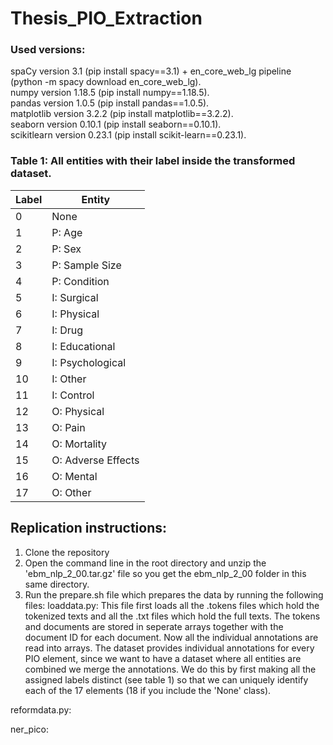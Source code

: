 # Thesis_PIO_Extraction

### Used versions:

 spaCy version 3.1 (pip install spacy==3.1) + en_core_web_lg pipeline (python -m spacy download en_core_web_lg).  
 numpy version 1.18.5 (pip install numpy==1.18.5).  
 pandas version 1.0.5 (pip install pandas==1.0.5).  
 matplotlib version 3.2.2 (pip install matplotlib==3.2.2).  
 seaborn version 0.10.1 (pip install seaborn==0.10.1).  
 scikitlearn version 0.23.1 (pip install scikit-learn==0.23.1).  
 
 ### Table 1: All entities with their label inside the transformed dataset.
 
| Label | Entity             |
|-------|--------------------|
| 0     | None               |
| 1     | P: Age             |
| 2     | P: Sex             |
| 3     | P: Sample Size     |
| 4     | P: Condition       |
| 5     | I: Surgical        |
| 6     | I: Physical        |
| 7     | I: Drug            |
| 8     | I: Educational     |
| 9     | I: Psychological   |
| 10    | I: Other           |
| 11    | I: Control         |
| 12    | O: Physical        |
| 13	   | O: Pain            |
| 14    | O: Mortality       |
| 15    | O: Adverse Effects |
| 16    | O: Mental          |
| 17    | O: Other           |


## Replication instructions: 

1. Clone the repository
2. Open the command line in the root directory and unzip the 'ebm_nlp_2_00.tar.gz' file so you get the ebm_nlp_2_00 folder in this same directory.
3. Run the prepare.sh file which prepares the data by running the following files:
  loaddata.py: 
    This file first loads all the .tokens files which hold the tokenized texts and all the .txt files which hold the full texts.
    The tokens and documents are stored in seperate arrays together with the document ID for each document. Now all the individual annotations are read into arrays. 
    The dataset provides individual annotations for every PIO element, since we want to have a dataset where all entities are combined we merge the annotations. 
    We do this by first making all the assigned labels distinct (see table 1) so that we can uniquely identify each of the 17 elements (18 if you include the 'None' class).
    
  reformdata.py: 
  
  ner_pico: 
  
